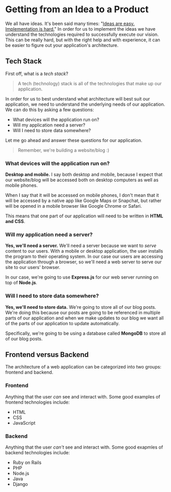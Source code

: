 Getting from an Idea to a Product
=================================

We all have ideas. It's been said many times: "[Ideas are easy. Implementation is hard.](http://startupquote.com/post/530338012)"
In order for us to implement the ideas we have understand the technologies
required to successfully execute our vision. This can be really hard, but with
the right help and with experience, it can be easier to figure out your
application's architecture.

## Tech Stack

First off, what is a *tech stack*?

> A tech (technology) stack is all of the technologies that make up our application.

In order for us to best understand what architecture will best suit our
application, we need to understand the underlying needs of our application. We
can do this by asking a few questions:

- What devices will the application run on?
- Will my application need a server?
- Will I need to store data somewhere?

Let me go ahead and answer these questions for our application.

> Remember, we're building a website/blog :)

### What devices will the application run on?

**Desktop and mobile.** I say both desktop and mobile, because I expect that our
website/blog will be accessed both on desktop computers as well as mobile phones.

When I say that it will be accessed on mobile phones, I don't mean that it will
be accessed by a native app like Google Maps or Snapchat, but rather will be
opened in a mobile browser like Google Chrome or Safari.

This means that one part of our application will need to be written in **HTML
and CSS**.

### Will my application need a server?

**Yes, we'll need a server.** We'll need a server because we want to *serve*
content to our users. With a mobile or desktop application, the user installs
the program to their operating system. In our case our users are accessing the
application through a browser, so we'll need a web server to serve our site to
our users' browser.

In our case, we're going to use **Express.js** for our web server running on top
of **Node.js**.

### Will I need to store data somewhere?

**Yes, we'll need to store data.** We're going to store all of our blog posts.
We're doing this because our posts are going to be referenced in multiple parts
of our application and when we make updates to our blog we want all of the parts
of our application to update automatically.

Specifically, we're going to be using a database called **MongoDB** to store all
of our blog posts.

## Frontend versus Backend

The architecture of a web application can be categorized into two groups:
frontend and backend.

### Frontend

Anything that the user *can* see and interact with. Some good examples of
frontend technologies include:

- HTML
- CSS
- JavaScript

### Backend

Anything that the user *can't* see and interact with. Some good exapmles of
backend technologies include:

- Ruby on Rails
- PHP
- Node.js
- Java
- Django
